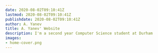 ```yaml
---
date: 2020-08-02T09:10:41Z
lastmod: 2020-08-02T09:10:41Z
publishdate: 2020-08-02T09:10:41Z
author: A. Yanev
title: A. Yanev' Website
description: I'm a second year Computer Science student at Durham
images:
- home-cover.png
---
```


